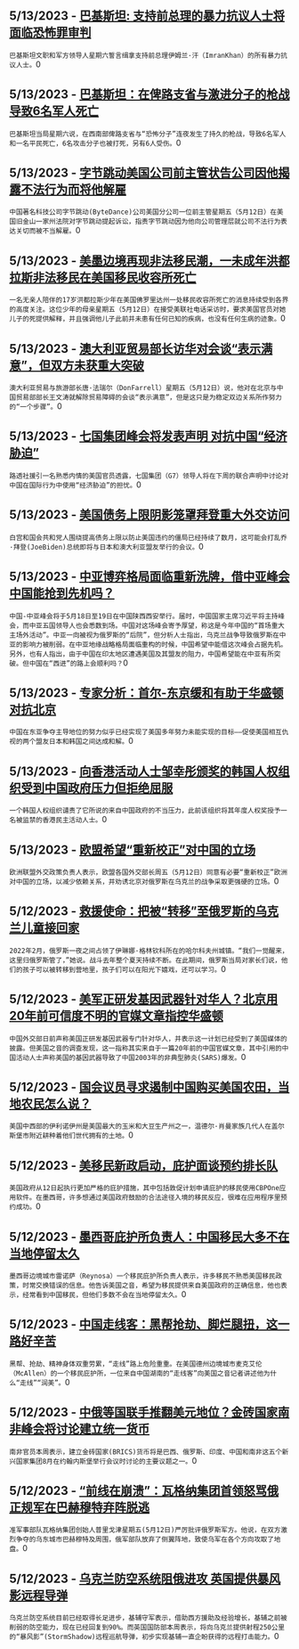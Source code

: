 
  ## 5/13/2023 - [巴基斯坦: 支持前总理的暴力抗议人士将面临恐怖罪审判](https://www.voachinese.com/a/pakistan-protesters-to-face-trial-20230513/7092203.html)
 ```巴基斯坦文职和军方领导人星期六誓言缉拿支持前总理伊姆兰·汗（ImranKhan）的所有暴力抗议人士。```0
  ## 5/13/2023 - [巴基斯坦：在俾路支省与激进分子的枪战导致6名军人死亡](https://www.voachinese.com/a/gunfire-in-pakistan-kills-6-20230513/7092130.html)
 ```巴基斯坦当局星期六说，在西南部俾路支省与“恐怖分子”连夜发生了持久的枪战，导致6名军人和一名平民死亡，6名攻击分子也被打死，另有6人受伤。```0
  ## 5/13/2023 - [字节跳动美国公司前主管状告公司因他揭露不法行为而将他解雇](https://www.voachinese.com/a/former-bytedance-executive-says-he-was-dismissed-for-flagging-illegal-activity-20230513/7092018.html)
 ```中国著名科技公司字节跳动(ByteDance)公司美国分公司一位前主管星期五（5月12日）在美国旧金山一家州法院对字节跳动提起诉讼，指责字节跳动因为他向公司管理层就公司不法行为表达关切而被不当解雇。```0
  ## 5/13/2023 - [美墨边境再现非法移民潮，一未成年洪都拉斯非法移民在美国移民收容所死亡](https://www.voachinese.com/a/he-wanted-to-live-the-american-dream--honduran-teen-dies-in-us-immigration-custody-20230513/7091970.html)
 ```一名无亲人陪伴的17岁洪都拉斯少年在美国佛罗里达州一处移民收容所死亡的消息持续受到各界的高度关注。这位少年的母亲星期五（5月12日）在接受美联社电话采访时，要求美国官员对她儿子的死提供解释，并且强调他儿子此前并未患有任何已知的疾病，也没有任何生病的迹象。```0
  ## 5/13/2023 - [澳大利亚贸易部长访华对会谈“表示满意”，但双方未获重大突破](https://www.voachinese.com/a/australia-china-to-build-on-positive-momentum-but-no-major-breakthrough-after-trade-talks-20230513/7091846.html)
 ```澳大利亚贸易与旅游部长唐·法瑞尔（DonFarrell）星期五（5月12日）说，他对在北京与中国贸易部部长王文涛就解除贸易障碍的会谈“表示满意”，但是这只是为稳定双边关系所作努力的“一个步骤”。```0
  ## 5/13/2023 - [七国集团峰会将发表声明 对抗中国“经济胁迫”](https://www.voachinese.com/a/g7-summit-statement-on-china-20230513/7091729.html)
 ```路透社援引一名熟悉内情的美国官员透露，七国集团（G7）领导人将在下周的联合声明中讨论对中国在国际行为中使用“经济胁迫”的担忧。```0
  ## 5/13/2023 - [美国债务上限阴影笼罩拜登重大外交访问](https://www.voachinese.com/a/us-debt-ceiling-looms-over-biden-s-foreign-trips-20230512/7091684.html)
 ```白宫和国会共和党人围绕提高债务上限以防止美国违约的僵局已经持续了数月，这可能会打乱乔·拜登(JoeBiden)总统即将与日本和澳大利亚盟友举行的会议。```0
  ## 5/13/2023 - [中亚博弈格局面临重新洗牌，借中亚峰会中国能抢到先机吗？](https://www.voachinese.com/a/china-central-asia-summit-to-extend-its-influence-20230512/7091359.html)
 ```中国-中亚峰会将于5月18日至19日在中国陕西西安举行。届时，中国国家主席习近平将主持峰会，而中亚五国领导人也会悉数到场。中国对这场峰会寄予厚望，称这是今年中国的“首场重大主场外活动”。中亚一向被视为俄罗斯的“后院”，但分析人士指出，乌克兰战争导致俄罗斯在中亚的影响力被削弱。在中亚地缘战略格局面临重构的时候，中国希望中能借这次峰会占据先机。另外，也有人指出，由于中国在印太地区遭遇美国及其盟友的阻力，中国希望能在中亚有所突破。但中国在“西进”的路上会顺利吗？```0
  ## 5/13/2023 - [专家分析：首尔-东京缓和有助于华盛顿对抗北京](https://www.voachinese.com/a/experts-seoul-tokyo-d%c3%a9tente-helps-washington-counter-beijing-20230512/7091666.html)
 ```中国在东亚争夺主导地位的努力似乎已经实现了美国多年努力未能实现的目标——促使美国相互仇视的两个盟友日本和韩国之间达成和解。```0
  ## 5/13/2023 - [向香港活动人士邹幸彤颁奖的韩国人权组织受到中国政府压力但拒绝屈服](https://www.voachinese.com/a/pressured-by-china-south-korean-ngo-stands-firm-on-rights-award-20230512/7091374.html)
 ```一个韩国人权组织谴责了它所说的来自中国政府的不当压力，此前该组织将其年度人权奖授予一名被监禁的香港民主活动人士。```0
  ## 5/13/2023 - [欧盟希望“重新校正”对中国的立场](https://www.voachinese.com/a/eu-wants-to-re-calibrate-position-on-china-20230512/7091380.html)
 ```欧洲联盟外交政策负责人表示，欧盟各国外交部长周五（5月12日）同意有必要“重新校正”欧洲对中国的立场，以减少依赖关系，并劝诱北京对俄罗斯在乌克兰的战争采取更强硬的立场。```0
  ## 5/12/2023 - [救援使命：把被“转移”至俄罗斯的乌克兰儿童接回家](https://www.voachinese.com/a/returning-ukraine-s-children-evacuated-to-russia-20230512/7091388.html)
 ```2022年2月，俄罗斯一夜之间占领了伊琳娜·格林钦科所在的哈尔科夫州城镇。“我们一觉醒来，这里归俄罗斯管了，”她说。战斗去年整个夏天持续不断。在此期间，俄罗斯当局对家长们说，他们的孩子可以被转移到营地里，孩子们可以在阳光下嬉戏，还可以学习。```0
  ## 5/12/2023 - [美军正研发基因武器针对华人？北京用20年前可信度不明的官媒文章指控华盛顿](https://www.voachinese.com/a/wang-wenbin-us-genome-20230512/7091338.html)
 ```中国外交部日前声称美国正研发基因武器专门针对华人，并表示这一计划已经受到了美国媒体的披露。但美国之音的调查发现，这一指称其实来自于一篇20年前的中国官媒文章，其中引用的中国活动人士声称美国的基因武器导致了中国2003年的非典型肺炎(SARS)爆发。```0
  ## 5/12/2023 - [国会议员寻求遏制中国购买美国农田，当地农民怎么说？](https://www.voachinese.com/a/us-lawmakers-seek-to-curb-chinese-farmland-purchases-20230512/7091280.html)
 ```美国中西部的伊利诺伊州是美国最大的玉米和大豆生产州之一，温德尔·肖曼家族几代人在盖尔斯堡市附近耕种着他们世代拥有的土地。```0
  ## 5/12/2023 - [美移民新政启动，庇护面谈预约排长队](https://www.voachinese.com/a/7091313.html)
 ```美国政府从12日起执行更加严格的庇护措施，其中包括敦促计划申请庇护的移民使用CBPOne应用软件。在墨西哥，许多想通过美国政府鼓励的合法途径入境的移民反应，很难在应用程序里预约成功。```0
  ## 5/12/2023 - [墨西哥庇护所负责人：中国移民大多不在当地停留太久](https://www.voachinese.com/a/7091311.html)
 ```墨西哥边境城市雷诺萨（Reynosa）一个移民庇护所负责人表示，许多移民不熟悉美国移民政策，时常交换错误的信息。他告诉美国之音，希望为移民提供来自美国政府的正确信息，他也表示，经常看到中国移民，但他们多数不会在当地停留太久。```0
  ## 5/12/2023 - [中国走线客：黑帮抢劫、脚烂腿扭，这一路好辛苦](https://www.voachinese.com/a/7091298.html)
 ```黑帮、抢劫、精神身体双重劳累，“走线”路上危险重重。在美国德州边境城市麦克艾伦（McAllen）的一个移民庇护所，一位来自中国湖南的“走线客”向美国之音记者讲述他为什么“走线”“润美”。```0
  ## 5/12/2023 - [中俄等国联手推翻美元地位？金砖国家南非峰会将讨论建立统一货币](https://www.voachinese.com/a/common-currency-on-agenda-for-south-african-brics-summit-20230512/7091267.html)
 ```南非官员本周表示，建立金砖国家(BRICS)货币将是巴西、俄罗斯、印度、中国和南非这五个新兴国家集团8月在约翰内斯堡举行会议时讨论的主要议题之一。```0
  ## 5/12/2023 - [“前线在崩溃”：瓦格纳集团首领怒骂俄正规军在巴赫穆特弃阵脱逃](https://www.voachinese.com/a/wagner-group-chief-slams-russian-military-says-it-fled-bakhmut-20230512/7091236.html)
 ```准军事部队瓦格纳集团创始人普里戈津星期五(5月12日)严厉批评俄罗斯军方。他说，在双方激烈争夺的乌东城市巴赫穆特及周围，俄军部队放弃了侧翼阵地，致使乌军在各个方向攻取了地盘。```0
  ## 5/12/2023 - [乌克兰防空系统阻俄进攻  英国提供暴风影远程导弹](https://www.voachinese.com/a/ukraine-defenses-hold-off-russian-onslaught-received-storm-shadow-missiles-20230513/7091143.html)
 ```乌克兰防空系统目前已经取得长足进步，基辅守军表示，借助西方援助及经验增长，基辅之前被削弱的防空能力，现在已经回复到90%。而英国国防部本周表示，将向乌克兰提供射程250公里的“暴风影”(StormShadow)远程巡航导弹，初步实现基辅一直企盼获得的远程打击能力。```0